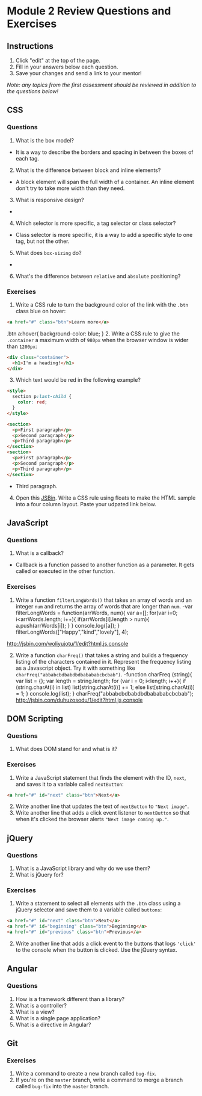 # Module 2 Review Questions and Exercises

## Instructions

1. Click "edit" at the top of the page.
2. Fill in your answers below each question.
3. Save your changes and send a link to your mentor!

*Note: any topics from the first assessment should be reviewed in addition to the questions below!*

## CSS

### Questions

1. What is the box model?
- It is a way to describe the borders and spacing in between the boxes of each tag.

2. What is the difference between block and inline elements?
- A block element will span the full width of a container.  An inline element don't try to take more width than they need.

3. What is responsive design?
-

4. Which selector is more specific, a tag selector or class selector?
- Class selector is more specific, it is a way to add a specific style to one tag, but not the other.

5. What does `box-sizing` do?
-

6. What's the difference between `relative` and `absolute` positioning?

### Exercises

1. Write a CSS rule to turn the background color of the link with the `.btn` class blue on hover:

  ```html
  <a href="#" class="btn">Learn more</a>
  ```
.btn a:hover{
    background-color: blue;
 }
2. Write a CSS rule to give the `.container` a maximum width of `980px` when the browser window is wider than `1200px`:

  ```html
  <div class="container">
    <h1>I'm a heading!</h1>
  </div>
  ```

3. Which text would be red in the following example?

  ```html
  <style>
    section p:last-child {
      color: red;
    }
  </style>

  <section>
    <p>First paragraph</p>
    <p>Second paragraph</p>
    <p>Third paragraph</p>
  </section>
  <section>
    <p>First paragraph</p>
    <p>Second paragraph</p>
    <p>Third paragraph</p>
  </section>
  ```
- Third paragraph.

4. Open this [JSBin](http://jsbin.com/qigiwuhepe/1/edit?html,css,output). Write a CSS rule using floats to make the HTML sample into a four column layout. Paste your udpated link below.

## JavaScript

### Questions

1. What is a callback?
- Callback is a function passed to another function as a parameter.  It gets called or executed in the other function.

### Exercises

1. Write a function `filterLongWords()` that takes an array of words and an integer `num` and returns the array of words that are longer than `num`.
-var filterLongWords = function(arrWords, num){
  var a=[];
  for(var i=0; i<arrWords.length; i++){
    if(arrWords[i].length > num){
      a.push(arrWords[i]);
    }
  }
  console.log([a]);
}
filterLongWords(["Happy","kind","lovely"], 4);

http://jsbin.com/woliyujotu/1/edit?html,js,console

2. Write a function `charFreq()` that takes a string and builds a frequency listing of the characters contained in it. Represent the frequency listing as a Javascript object. Try it with something like `charFreq("abbabcbdbabdbdbabababcbcbab")`.
-function charFreq (string){
  var list = {};
  var length = string.length;
  for (var i = 0; i<length; i++){
    if (string.charAt(i) in list)
    list[string.charAt(i)] += 1;
    else
    list[string.charAt(i)] = 1;
  }
  console.log(list);
}
charFreq("abbabcbdbabdbdbabababcbcbab");
http://jsbin.com/duhuzosodu/1/edit?html,js,console

## DOM Scripting

### Questions

1. What does DOM stand for and what is it?

### Exercises

1. Write a JavaScript statement that finds the element with the ID, `next`, and saves it to a variable called `nextButton`:

  ```html
  <a href="#" id="next" class="btn">Next</a>
  ```

2. Write another line that updates the text of `nextButton` to `"Next image"`.
3. Write another line that adds a click event listener to `nextButton` so that when it's clicked the browser alerts `"Next image coming up."`.

## jQuery

### Questions

1. What is a JavaScript library and why do we use them?
2. What is jQuery for?

### Exercises

1. Write a statement to select all elements with the `.btn` class using a jQuery selector and save them to a variable called `buttons`:

  ```html
  <a href="#" id="next" class="btn">Next</a>
  <a href="#" id="beginning" class="btn">Beginning</a>
  <a href="#" id="previous" class="btn">Previous</a>
  ```

2. Write another line that adds a click event to the buttons that logs `'click'` to the console when the button is clicked. Use the jQuery syntax.

## Angular

### Questions

1. How is a framework different than a library?
2. What is a controller?
3. What is a view?
4. What is a single page application?
5. What is a directive in Angular?

## Git

### Exercises

1. Write a command to create a new branch called `bug-fix`.
2. If you're on the `master` branch, write a command to merge a branch called `bug-fix` into the `master` branch.
